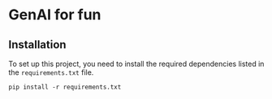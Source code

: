 # GenAI for fun

## Installation

To set up this project, you need to install the required dependencies listed in the `requirements.txt` file. 

```
pip install -r requirements.txt
```
